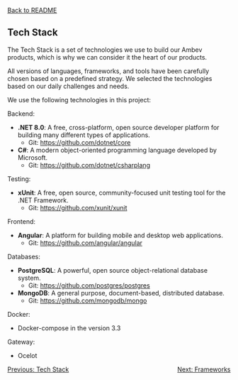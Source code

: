 [Back to README](./readme.md)

## Tech Stack
The Tech Stack is a set of technologies we use to build our Ambev products, which is why we can consider it the heart of our products.

All versions of languages, frameworks, and tools have been carefully chosen based on a predefined strategy. We selected the technologies based on our daily challenges and needs.

We use the following technologies in this project:

Backend:
- **.NET 8.0**: A free, cross-platform, open source developer platform for building many different types of applications.
  - Git: https://github.com/dotnet/core
- **C#**: A modern object-oriented programming language developed by Microsoft.
  - Git: https://github.com/dotnet/csharplang

Testing:
- **xUnit**: A free, open source, community-focused unit testing tool for the .NET Framework.
  - Git: https://github.com/xunit/xunit

Frontend:
- **Angular**: A platform for building mobile and desktop web applications.
  - Git: https://github.com/angular/angular

Databases:
- **PostgreSQL**: A powerful, open source object-relational database system.
  - Git: https://github.com/postgres/postgres
- **MongoDB**: A general purpose, document-based, distributed database.
  - Git: https://github.com/mongodb/mongo
  
 Docker:
 - Docker-compose in the version 3.3
 
 Gateway:
 - Ocelot

<div style="display: flex; justify-content: space-between;">
  <a href="./overview.md">Previous: Tech Stack</a>
  <a href="./frameworks.md">Next: Frameworks</a>
</div>